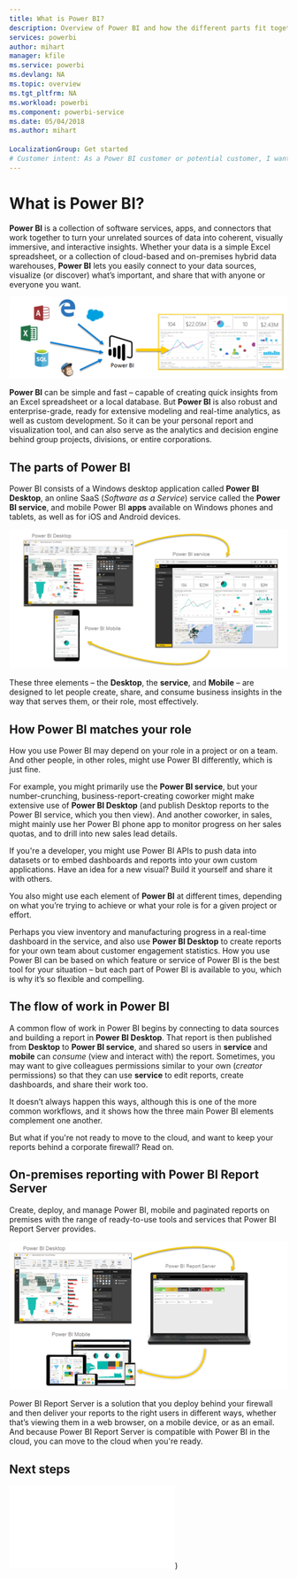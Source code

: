 ```yaml
---
title: What is Power BI?
description: Overview of Power BI and how the different parts fit together - Power BI Desktop, Power BI service, Power BI mobile, Report Server.
services: powerbi
author: mihart
manager: kfile
ms.service: powerbi
ms.devlang: NA
ms.topic: overview
ms.tgt_pltfrm: NA
ms.workload: powerbi
ms.component: powerbi-service
ms.date: 05/04/2018
ms.author: mihart

LocalizationGroup: Get started
# Customer intent: As a Power BI customer or potential customer, I want to get an overview of Power BI so I can understand how the different parts fit together, so that I know which part to use to accomplish my tasks/goals.
---
```


# What is Power BI?
**Power BI** is a collection of software services, apps, and connectors that work together to turn your unrelated sources of data into coherent, visually immersive, and interactive insights. Whether your data is a simple Excel spreadsheet, or a collection of cloud-based and on-premises hybrid data warehouses, **Power BI** lets you easily connect to your data sources, visualize (or discover) what’s important, and share that with anyone or everyone you want.

![](media/power-bi-overview/c0a0_1.png)

**Power BI** can be simple and fast – capable of creating quick insights from an Excel spreadsheet or a local database. But **Power BI** is also robust and enterprise-grade, ready for extensive modeling and real-time analytics, as well as custom development. So it can be your personal report and visualization tool, and can also serve as the analytics and decision engine behind group projects, divisions, or entire corporations.

## The parts of Power BI
Power BI consists of a Windows desktop application called **Power BI Desktop**, an online SaaS (*Software as a Service*) service called the **Power BI service**, and mobile Power BI **apps** available on Windows phones and tablets, as well as for iOS and Android devices.

![](media/power-bi-overview/c0a0_2.png)

These three elements – the **Desktop**, the **service**, and **Mobile** – are designed to let people create, share, and consume business insights in the way that serves them, or their role, most effectively.

## How Power BI matches your role
How you use Power BI may depend on your role in a project or on a team. And other people, in other roles, might use Power BI differently, which is just fine.

For example, you might primarily use the **Power BI service**, but your number-crunching, business-report-creating coworker might make extensive use of **Power BI Desktop** (and publish Desktop reports to the Power BI service, which you then view). And another coworker, in sales, might mainly use her Power BI phone app to monitor progress on her sales quotas, and to drill into new sales lead details.

If you're a developer, you might use Power BI APIs to push data into datasets or to embed dashboards and reports into your own custom applications. Have an idea for a new visual? Build it yourself and share it with others.  

You also might use each element of **Power BI** at different times, depending on what you’re trying to achieve or what your role is for a given project or effort.

Perhaps you view inventory and manufacturing progress in a real-time dashboard in the service, and also use **Power BI Desktop** to create reports for your own team about customer engagement statistics. How you use Power BI can be based on which feature or service of Power BI is the best tool for your situation – but each part of Power BI is available to you, which is why it’s so flexible and compelling.

## The flow of work in Power BI
A common flow of work in Power BI begins by connecting to data sources and building a report in **Power BI Desktop**. That report is then published from **Desktop** to **Power BI service**, and shared so users in **service** and **mobile** can *consume* (view and interact with) the report. 
Sometimes, you may want to give colleagues permissions similar to your own (*creator* permissions) so that they can use **service** to edit reports, create dashboards, and share their work too.

It doesn’t always happen this ways, although this is one of the more common workflows, and it shows how the three main Power BI elements complement one another.

But what if you're not ready to move to the cloud, and want to keep your reports behind a corporate firewall?  Read on.

## On-premises reporting with Power BI Report Server
Create, deploy, and manage Power BI, mobile and paginated reports on premises with the range of ready-to-use tools and services that Power BI Report Server provides.

![](media/power-bi-overview/power-bi-report-server2.png)

Power BI Report Server is a solution that you deploy behind your firewall and then deliver your reports to the right users in different ways, whether that’s viewing them in a web browser, on a mobile device, or as an email. And because Power BI Report Server is compatible with Power BI in the cloud, you can move to the cloud when you're ready. 

## Next steps

![Sign in and connect to data](service-get-data.md))
